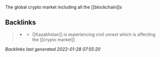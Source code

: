 
The global crypto market including all the [[blockchain]]s



## Backlinks

> - [](2022-01-09.md)
>   - [[Kazakhstan]] is experiencing civil unrest which is affecting the [[crypto market]]

_Backlinks last generated 2022-01-28 07:55:20_
